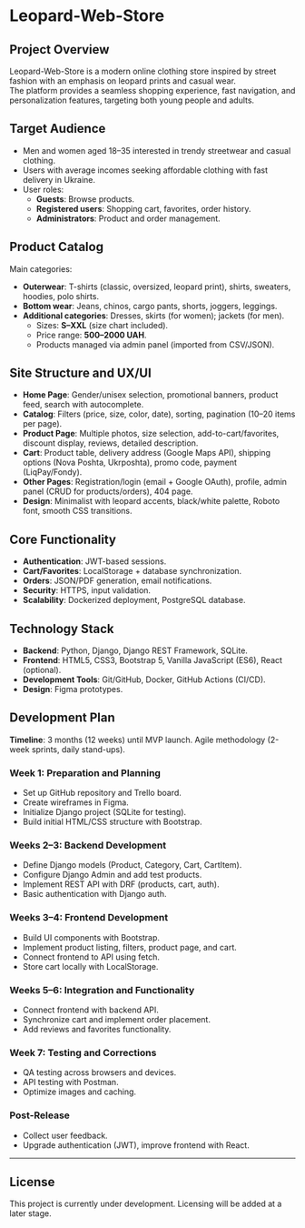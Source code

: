 # Leopard-Web-Store

## Project Overview
Leopard-Web-Store is a modern online clothing store inspired by street fashion with an emphasis on leopard prints and casual wear.  
The platform provides a seamless shopping experience, fast navigation, and personalization features, targeting both young people and adults.

## Target Audience
- Men and women aged 18–35 interested in trendy streetwear and casual clothing.
- Users with average incomes seeking affordable clothing with fast delivery in Ukraine.
- User roles:
  - **Guests**: Browse products.
  - **Registered users**: Shopping cart, favorites, order history.
  - **Administrators**: Product and order management.

## Product Catalog
Main categories:
- **Outerwear**: T-shirts (classic, oversized, leopard print), shirts, sweaters, hoodies, polo shirts.
- **Bottom wear**: Jeans, chinos, cargo pants, shorts, joggers, leggings.
- **Additional categories**: Dresses, skirts (for women); jackets (for men).  
  - Sizes: **S–XXL** (size chart included).
  - Price range: **500–2000 UAH**.
  - Products managed via admin panel (imported from CSV/JSON).

## Site Structure and UX/UI
- **Home Page**: Gender/unisex selection, promotional banners, product feed, search with autocomplete.
- **Catalog**: Filters (price, size, color, date), sorting, pagination (10–20 items per page).
- **Product Page**: Multiple photos, size selection, add-to-cart/favorites, discount display, reviews, detailed description.
- **Cart**: Product table, delivery address (Google Maps API), shipping options (Nova Poshta, Ukrposhta), promo code, payment (LiqPay/Fondy).
- **Other Pages**: Registration/login (email + Google OAuth), profile, admin panel (CRUD for products/orders), 404 page.
- **Design**: Minimalist with leopard accents, black/white palette, Roboto font, smooth CSS transitions.

## Core Functionality
- **Authentication**: JWT-based sessions.
- **Cart/Favorites**: LocalStorage + database synchronization.
- **Orders**: JSON/PDF generation, email notifications.
- **Security**: HTTPS, input validation.
- **Scalability**: Dockerized deployment, PostgreSQL database.

## Technology Stack
- **Backend**: Python, Django, Django REST Framework, SQLite.
- **Frontend**: HTML5, CSS3, Bootstrap 5, Vanilla JavaScript (ES6), React (optional).
- **Development Tools**: Git/GitHub, Docker, GitHub Actions (CI/CD).
- **Design**: Figma prototypes.

## Development Plan
**Timeline**: 3 months (12 weeks) until MVP launch. Agile methodology (2-week sprints, daily stand-ups).  

### Week 1: Preparation and Planning
- Set up GitHub repository and Trello board.
- Create wireframes in Figma.
- Initialize Django project (SQLite for testing).
- Build initial HTML/CSS structure with Bootstrap.

### Weeks 2–3: Backend Development
- Define Django models (Product, Category, Cart, CartItem).
- Configure Django Admin and add test products.
- Implement REST API with DRF (products, cart, auth).
- Basic authentication with Django auth.

### Weeks 3–4: Frontend Development
- Build UI components with Bootstrap.
- Implement product listing, filters, product page, and cart.
- Connect frontend to API using fetch.
- Store cart locally with LocalStorage.

### Weeks 5–6: Integration and Functionality
- Connect frontend with backend API.
- Synchronize cart and implement order placement.
- Add reviews and favorites functionality.

### Week 7: Testing and Corrections
- QA testing across browsers and devices.
- API testing with Postman.
- Optimize images and caching.

### Post-Release
- Collect user feedback.
- Upgrade authentication (JWT), improve frontend with React.

---

## License
This project is currently under development. Licensing will be added at a later stage.
